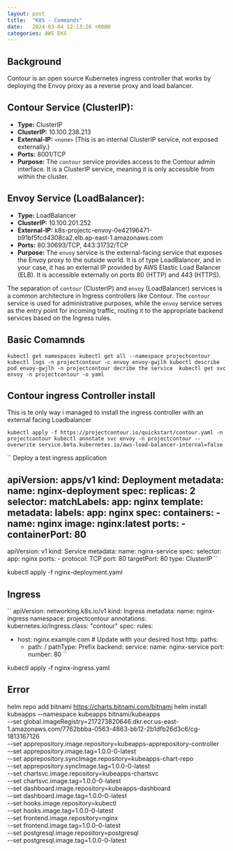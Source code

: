 ```yaml
---
layout: post
title:  "K8S - Commands"
date:   2024-03-04 12:13:26 +0000
categories: AWS EKS
---
```


## Background 

Contour is an open source Kubernetes ingress controller that works by deploying the Envoy proxy as a reverse proxy and load balancer.

## Contour Service (ClusterIP):

- **Type:** ClusterIP
- **ClusterIP:** 10.100.238.213
- **External-IP:** `<none>` (This is an internal ClusterIP service, not exposed externally.)
- **Ports:** 8001/TCP
- **Purpose:** The `contour` service provides access to the Contour admin interface. It is a ClusterIP service, meaning it is only accessible from within the cluster.

## Envoy Service (LoadBalancer):

- **Type:** LoadBalancer
- **ClusterIP:** 10.100.201.252
- **External-IP:** k8s-projectc-envoy-0e42196471-b91bf5fcd4308ca2.elb.ap-east-1.amazonaws.com
- **Ports:** 80:30693/TCP, 443:31732/TCP
- **Purpose:** The `envoy` service is the external-facing service that exposes the Envoy proxy to the outside world. It is of type LoadBalancer, and in your case, it has an external IP provided by AWS Elastic Load Balancer (ELB). It is accessible externally on ports 80 (HTTP) and 443 (HTTPS).

The separation of `contour` (ClusterIP) and `envoy` (LoadBalancer) services is a common architecture in Ingress controllers like Contour. The `contour` service is used for administrative purposes, while the `envoy` service serves as the entry point for incoming traffic, routing it to the appropriate backend services based on the Ingress rules.


## Basic Comamnds
``
kubectl get namespaces
kubectl get all --namespace projectcontour
kubectl logs -n projectcontour -c envoy envoy-gwjlh
kubectl describe pod envoy-gwjlh -n projectcontour
decribe the service 
kubectl get svc envoy -n projectcontour -o yaml
``

## Contour ingress Controller install

This is te only way i managed to install the ingress controller with an external facing Loadbalancer

``
kubectl apply -f https://projectcontour.io/quickstart/contour.yaml -n projectcontour
kubectl annotate svc envoy -n projectcontour --overwrite service.beta.kubernetes.io/aws-load-balancer-internal=false
``

``
Deploy a test ingress application 

apiVersion: apps/v1
kind: Deployment
metadata:
  name: nginx-deployment
spec:
  replicas: 2
  selector:
    matchLabels:
      app: nginx
  template:
    metadata:
      labels:
        app: nginx
    spec:
      containers:
      - name: nginx
        image: nginx:latest
        ports:
        - containerPort: 80
---
apiVersion: v1
kind: Service
metadata:
  name: nginx-service
spec:
  selector:
    app: nginx
  ports:
    - protocol: TCP
      port: 80
      targetPort: 80
  type: ClusterIP
``

kubectl apply -f nginx-deployment.yaml


## Ingress 

``
apiVersion: networking.k8s.io/v1
kind: Ingress
metadata:
  name: nginx-ingress
  namespace: projectcontour
  annotations:
    kubernetes.io/ingress.class: "contour"
spec:
  rules:
  - host: nginx.example.com  # Update with your desired host
    http:
      paths:
      - path: /
        pathType: Prefix
        backend:
          service:
            name: nginx-service
            port:
              number: 80
``

kubectl apply -f nginx-ingress.yaml



## Error

helm repo add bitnami https://charts.bitnami.com/bitnami
helm install kubeapps --namespace kubeapps bitnami/kubeapps \
    --set global.imageRegistry=217273820646.dkr.ecr.us-east-1.amazonaws.com/7762bbba-0563-4863-bb12-2b1dfb26d3c6/cg-1813167126 \
    --set apprepository.image.repository=kubeapps-apprepository-controller \
    --set apprepository.image.tag=1.0.0-0-latest \
    --set apprepository.syncImage.repository=kubeapps-chart-repo \
    --set apprepository.syncImage.tag=1.0.0-0-latest \
    --set chartsvc.image.repository=kubeapps-chartsvc \
    --set chartsvc.image.tag=1.0.0-0-latest \
    --set dashboard.image.repository=kubeapps-dashboard \
    --set dashboard.image.tag=1.0.0-0-latest \
    --set hooks.image.repository=kubectl \
    --set hooks.image.tag=1.0.0-0-latest \
    --set frontend.image.repository=nginx \
    --set frontend.image.tag=1.0.0-0-latest \
    --set postgresql.image.repository=postgresql \
    --set postgresql.image.tag=1.0.0-0-latest